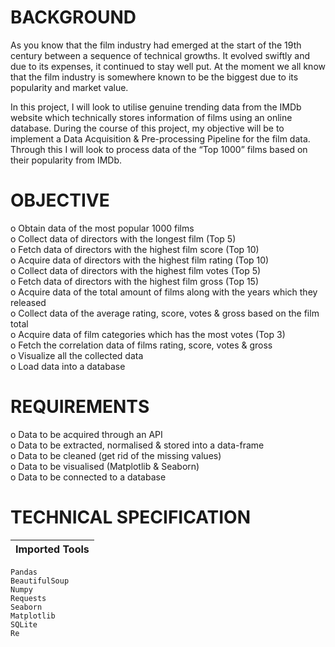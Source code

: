 # BACKGROUND
As you know that the film industry had emerged at the start of the 19th century between a sequence of technical growths. It evolved swiftly and due to its expenses, it continued to stay well put. At the moment we all know that the film industry is somewhere known to be the biggest due to its popularity and market value.

In this project, I will look to utilise genuine trending data from the IMDb website which technically stores information of films using an online database. During the course of this project, my objective will be to implement a Data Acquisition & Pre-processing Pipeline for the film data. Through this I will look to process data of the “Top 1000” films based on their popularity from IMDb.

# OBJECTIVE
o	Obtain data of the most popular 1000 films\
o	Collect data of directors with the longest film (Top 5)\
o	Fetch data of directors with the highest film score (Top 10)\
o	Acquire data of directors with the highest film rating (Top 10)\
o	Collect data of directors with the highest film votes (Top 5)\
o	Fetch data of directors with the highest film gross (Top 15)\
o	Acquire data of the total amount of films along with the years which they released\
o	Collect data of the average rating, score, votes  & gross based on the film total\
o	Acquire data of film categories which has the most votes (Top 3)\
o	Fetch the correlation data of films rating, score, votes & gross\
o	Visualize all the collected data\
o	Load data into a database

# REQUIREMENTS
o	Data to be acquired through an API\
o	Data to be extracted, normalised & stored into a data-frame\
o	Data to be cleaned (get rid of the missing values)\
o	Data to be visualised (Matplotlib & Seaborn)\
o	Data to be connected to a database

# TECHNICAL SPECIFICATION
|Imported Tools|
| -------------|
	Pandas
	BeautifulSoup
	Numpy
	Requests
	Seaborn
	Matplotlib
	SQLite
	Re



